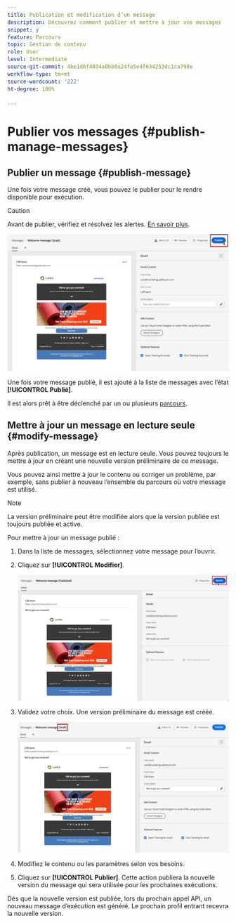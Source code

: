 ```yaml
---
title: Publication et modification d’un message
description: Découvrez comment publier et mettre à jour vos messages
snippet: y
feature: Parcours
topic: Gestion de contenu
role: User
level: Intermediate
source-git-commit: 4be1d6f4034a0bb0a24fe5e4f634253dc1ca798e
workflow-type: tm+mt
source-wordcount: '222'
ht-degree: 100%

---
```


# Publier vos messages {#publish-manage-messages}

## Publier un message {#publish-message}

Une fois votre message créé, vous pouvez le publier pour le rendre disponible pour exécution.

>[!CAUTION]
>
>Avant de publier, vérifiez et résolvez les alertes. [En savoir plus](alerts.md).

![](assets/publish-message.png)

Une fois votre message publié, il est ajouté à la liste de messages avec l’état **[!UICONTROL Publié]**.

Il est alors prêt à être déclenché par un ou plusieurs [parcours](building-journeys/journey.md).

## Mettre à jour un message en lecture seule {#modify-message}

Après publication, un message est en lecture seule. Vous pouvez toujours le mettre à jour en créant une nouvelle version préliminaire de ce message.

Vous pouvez ainsi mettre à jour le contenu ou corriger un problème, par exemple, sans publier à nouveau l’ensemble du parcours où votre message est utilisé.

>[!NOTE]
>
>La version préliminaire peut être modifiée alors que la version publiée est toujours publiée et active.

Pour mettre à jour un message publié :

1. Dans la liste de messages, sélectionnez votre message pour l’ouvrir.

1. Cliquez sur **[!UICONTROL Modifier]**.

   ![](assets/message-modify.png)

1. Validez votre choix. Une version préliminaire du message est créée.

   ![](assets/message-modify-v2.png)

1. Modifiez le contenu ou les paramètres selon vos besoins.
1. Cliquez sur **[!UICONTROL Publier]**. Cette action publiera la nouvelle version du message qui sera utilisée pour les prochaines exécutions.

Dès que la nouvelle version est publiée, lors du prochain appel API, un nouveau message d’exécution est généré. Le prochain profil entrant recevra la nouvelle version.

<!--For batch messages, the audience/segment being processed in the previous execution will not be affected by the new version. Only the next incoming API call with an audience/segment will generate a new message execution with the new version.-->
